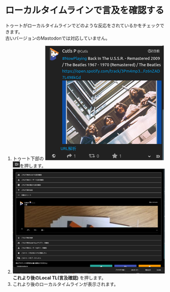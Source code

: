 # ローカルタイムラインで言及を確認する

トゥートがローカルタイムラインでどのような反応をされているかをチェックできます。  
古いバージョンのMastodonでは対応していません。

1. トゥート下部の ![toottl1](https://raw.githubusercontent.com/cutls/TheDeskDocs/master/media/toottl1.png) ![toottl6](https://raw.githubusercontent.com/cutls/TheDeskDocs/master/media/toottl6.png)を押します。
2. ![toottl11](https://raw.githubusercontent.com/cutls/TheDeskDocs/master/media/toottl11.png) **これより後のLocal TL\(言及確認\)** を押します。
3. これより後のローカルタイムラインが表示されます。
